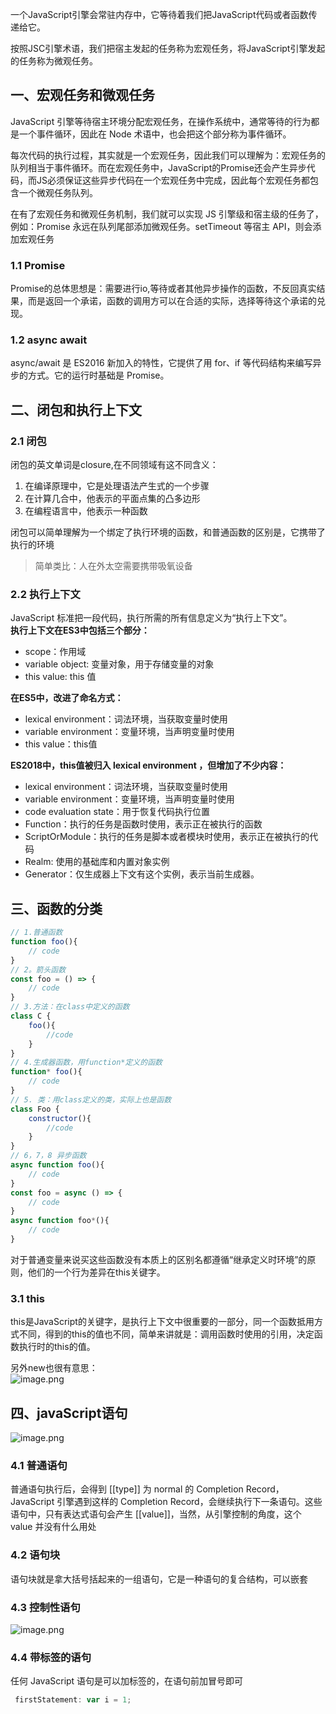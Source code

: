 一个JavaScript引擎会常驻内存中，它等待着我们把JavaScript代码或者函数传递给它。

按照JSC引擎术语，我们把宿主发起的任务称为宏观任务，将JavaScript引擎发起的任务称为微观任务。


## 一、宏观任务和微观任务
JavaScript 引擎等待宿主环境分配宏观任务，在操作系统中，通常等待的行为都是一个事件循环，因此在 Node 术语中，也会把这个部分称为事件循环。

每次代码的执行过程，其实就是一个宏观任务，因此我们可以理解为：宏观任务的队列相当于事件循环。而在宏观任务中，JavaScript的Promise还会产生异步代码，而JS必须保证这些异步代码在一个宏观任务中完成，因此每个宏观任务都包含一个微观任务队列。

在有了宏观任务和微观任务机制，我们就可以实现 JS 引擎级和宿主级的任务了，例如：Promise 永远在队列尾部添加微观任务。setTimeout 等宿主 API，则会添加宏观任务

### 1.1 Promise
Promise的总体思想是：需要进行io,等待或者其他异步操作的函数，不反回真实结果，而是返回一个承诺，函数的调用方可以在合适的实际，选择等待这个承诺的兑现。

### 1.2 async await
async/await 是 ES2016 新加入的特性，它提供了用 for、if 等代码结构来编写异步的方式。它的运行时基础是 Promise。

## 二、闭包和执行上下文

### 2.1 闭包
闭包的英文单词是closure,在不同领域有这不同含义：

1. 在编译原理中，它是处理语法产生式的一个步骤
2. 在计算几合中，他表示的平面点集的凸多边形
3. 在编程语言中，他表示一种函数

闭包可以简单理解为一个绑定了执行环境的函数，和普通函数的区别是，它携带了执行的环境
> 简单类比：人在外太空需要携带吸氧设备


### 2.2 执行上下文
JavaScript 标准把一段代码，执行所需的所有信息定义为“执行上下文”。<br />**执行上下文在ES3中包括三个部分：**

- scope：作用域
- variable object: 变量对象，用于存储变量的对象
- this value: this 值

**在ES5中，改进了命名方式：**

- lexical environment：词法环境，当获取变量时使用
- variable environment：变量环境，当声明变量时使用
- this value：this值

**ES2018中，this值被归入 lexical environment ，但增加了不少内容：**

- lexical environment：词法环境，当获取变量时使用
- variable environment：变量环境，当声明变量时使用
- code evaluation state：用于恢复代码执行位置
- Function：执行的任务是函数时使用，表示正在被执行的函数
- ScriptOrModule：执行的任务是脚本或者模块时使用，表示正在被执行的代码
- Realm: 使用的基础库和内置对象实例
- Generator：仅生成器上下文有这个实例，表示当前生成器。


## 三、函数的分类
```javascript
// 1.普通函数
function foo(){
    // code
}
// 2。箭头函数
const foo = () => {
    // code
}
// 3.方法：在class中定义的函数
class C {
    foo(){
        //code
    }
}
// 4.生成器函数，用function*定义的函数
function* foo(){
    // code
}
// 5. 类：用class定义的类，实际上也是函数
class Foo {
    constructor(){
        //code
    }
}
// 6，7，8 异步函数
async function foo(){
    // code
}
const foo = async () => {
    // code
}
async function foo*(){
    // code
}

```
对于普通变量来说买这些函数没有本质上的区别名都遵循“继承定义时环境”的原则，他们的一个行为差异在this关键字。

### 3.1 this
this是JavaScript的关键字，是执行上下文中很重要的一部分，同一个函数抵用方式不同，得到的this的值也不同，简单来讲就是：调用函数时使用的引用，决定函数执行时的this的值。

另外new也很有意思：<br />![image.png](https://cdn.nlark.com/yuque/0/2020/png/296173/1585727679930-6a977fda-b932-477c-830d-3de9b39202d6.png#align=left&display=inline&height=226&name=image.png&originHeight=452&originWidth=462&size=39370&status=done&style=none&width=231)


## 四、javaScript语句
![image.png](https://cdn.nlark.com/yuque/0/2020/png/296173/1585728933377-9b738526-3b45-4509-a9bf-1545170d305d.png#align=left&display=inline&height=436&name=image.png&originHeight=872&originWidth=555&size=155551&status=done&style=none&width=277.5)

### 4.1 普通语句
普通语句执行后，会得到 [[type]] 为 normal 的 Completion Record，JavaScript 引擎遇到这样的 Completion Record，会继续执行下一条语句。这些语句中，只有表达式语句会产生 [[value]]，当然，从引擎控制的角度，这个 value 并没有什么用处

### 4.2 语句块
语句块就是拿大括号括起来的一组语句，它是一种语句的复合结构，可以嵌套

### 4.3 控制性语句
![image.png](https://cdn.nlark.com/yuque/0/2020/png/296173/1585731140634-686a89bf-e455-46a7-921e-e35bc7f0a221.png#align=left&display=inline&height=232&name=image.png&originHeight=463&originWidth=840&size=67554&status=done&style=none&width=420)

### 4.4 带标签的语句
任何 JavaScript 语句是可以加标签的，在语句前加冒号即可

```javascript
 firstStatement: var i = 1;
```

